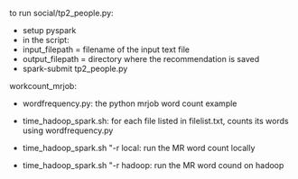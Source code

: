to run social/tp2_people.py:
- setup pyspark
- in the script:
- input_filepath = filename of the input text file
- output_filepath = directory where the recommendation is saved
- spark-submit tp2_people.py


workcount_mrjob:
- wordfrequency.py: the python mrjob word count example
- time_hadoop_spark.sh: for each file listed in filelist.txt, counts its words using wordfrequency.py

-  time_hadoop_spark.sh "-r local: run the MR word count locally
-  time_hadoop_spark.sh "-r hadoop: run the MR word cound on hadoop 

